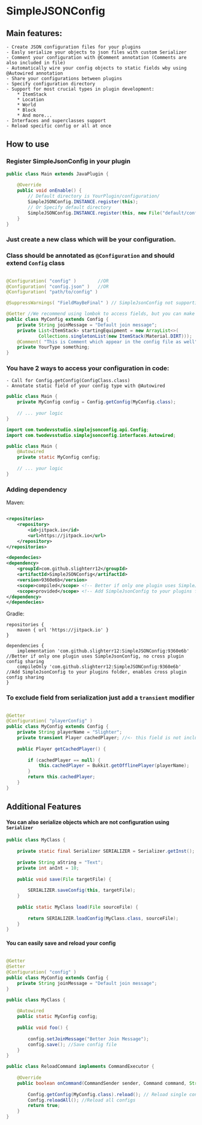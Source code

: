 # SimpleJSONConfig

## Main features:

    - Create JSON configuration files for your plugins
    - Easly serialize your objects to json files with custom Serializer
    - Comment your configuration with @Comment annotation (Comments are also included in file)
    - Automatically wire your config objects to static fields wby using @Autowired annotation
    - Share your configurations between plugins
    - Specify configuration directory
    - Support for most crucial types in plugin development:
        * ItemStack
        * Location
        * World
        * Block
        * And more...
    - Interfaces and superclasses support
    - Reload specific config or all at once

## How to use

### Register SimpleJsonConfig in your plugin

```java
public class Main extends JavaPlugin {
    
    @Override
    public void onEnable() {
        // Default directory is YourPlugin/configuration/
        SimpleJSONConfig.INSTANCE.register(this);
        // Or Specify default directory
        SimpleJSONConfig.INSTANCE.register(this, new File("default/config/directory"));
    }
}

```

### Just create a new class which will be your configuration.

### Class should be annotated as `@Configuration` and should extend `Config` class

```java

@Configuration( "config" )        //OR
@Configuration( "config.json" )   //OR
@Configuration( "path/to/config" )

@SuppressWarnings( "FieldMayBeFinal" ) // SimpleJsonConfig not supporting final modifiers yet

@Getter //We recommend using lombok to access fields, but you can make all the fields public as well
public class MyConfig extends Config {
    private String joinMessage = "Default join message";
    private List<ItemStack> startingEquipment = new ArrayList<>(
            Collections.singletonList(new ItemStack(Material.DIRT)));
    @Comment( "This is Comment which appear in the config file as well" )
    private YourType something;
}
```

### You have 2 ways to access your configuration in code:

    - Call for Config.getConfig(ConfigClass.class)
    - Annotate static field of your config type with @Autowired

```java
public class Main {
    private MyConfig config = Config.getConfig(MyConfig.class);
    
    // ... your logic
}
```

```java
import com.twodevsstudio.simplejsonconfig.api.Config;
import com.twodevsstudio.simplejsonconfig.interfaces.Autowired;

public class Main {
    @Autowired
    private static MyConfig config;
    
    // ... your logic
}
```

### Adding dependency

Maven:

```xml

<repositories>
    <repository>
        <id>jitpack.io</id>
        <url>https://jitpack.io</url>
    </repository>
</repositories>

<dependecies>
<dependency>
    <groupId>com.github.slighterr12</groupId>
    <artifactId>SimpleJSONConfig</artifactId>
    <version>9360e6b</version>
    <scope>compiled</scope> <!-- Better if only one plugin uses SimpleJsonConfig, no cross plugin config sharing -->
    <scope>provided</scope> <!-- Add SimpleJsonConfig to your plugins folder, enables cross plugin config sharing -->
</dependency>
</dependecies>
```

Gradle:

```text
repositories {
    maven { url 'https://jitpack.io' }
}

dependencies {
    implementation 'com.github.slighterr12:SimpleJSONConfig:9360e6b' //Better if only one plugin uses SimpleJsonConfig, no cross plugin config sharing
    compileOnly 'com.github.slighterr12:SimpleJSONConfig:9360e6b'    //Add SimpleJsonConfig to your plugins folder, enables cross plugin config sharing
}
```

### To exclude field from serialization just add a `transient` modifier

```java

@Getter
@Configuration( "playerConfig" )
public class MyConfig extends Config {
    private String playerName = "Slighter";
    private transient Player cachedPlayer; //<- this field is not included in the config
    
    public Player getCachedPlayer() {
        
        if (cachedPlayer == null) {
            this.cachedPlayer = Bukkit.getOfflinePlayer(playerName);
        }
        return this.cachedPlayer;
    }
}

```

## Additional Features

#### You can also serialize objects which are not configuration using `Serializer`

```java
public class MyClass {
    
    private static final Serializer SERIALIZER = Serializer.getInst();
    
    private String aString = "Text";
    private int anInt = 10;
    
    public void save(File targetFile) {
        
        SERIALIZER.saveConfig(this, targetFile);
    }
    
    public static MyClass load(File sourceFile) {
        
        return SERIALIZER.loadConfig(MyClass.class, sourceFile);
    }
}
```

#### You can easily save and reload your config

```java

@Getter
@Setter
@Configuration( "config" )
public class MyConfig extends Config {
    private String joinMessage = "Default join message";
}
```
```java
public class MyClass {
    
    @Autowired
    public static MyConfig config;
    
    public void foo() {
        
        config.setJoinMessage("Better Join Message");
        config.save(); //Save config file
    }
}
```
```java
public class ReloadCommand implements CommandExecutor {
    
    @Override
    public boolean onCommand(CommandSender sender, Command command, String name, String[] args) {
        
        Config.getConfig(MyConfig.class).reload(); // Reload single config
        Config.reloadAll(); //Reload all configs
        return true;
    }
}
```
